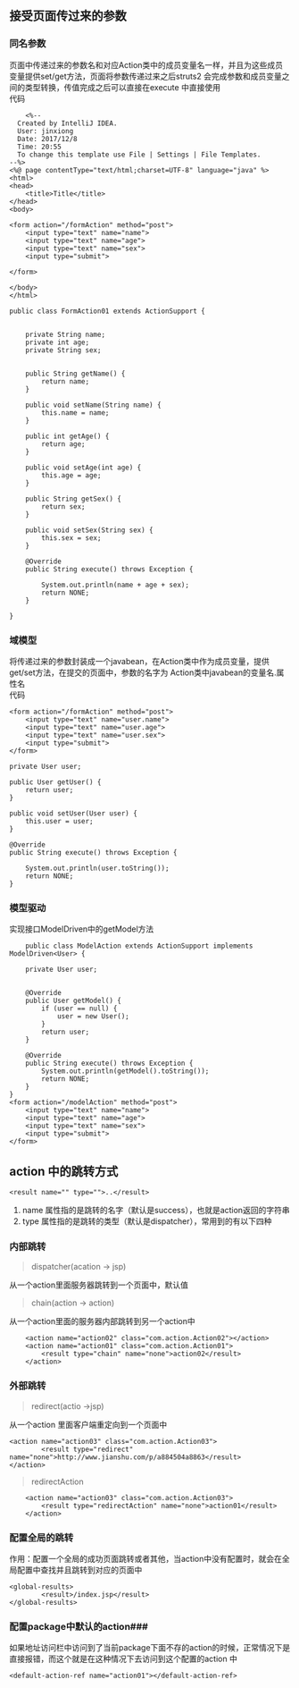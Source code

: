 ## 接受页面传过来的参数 ##
### 同名参数 ###
页面中传递过来的参数名和对应Action类中的成员变量名一样，并且为这些成员变量提供set/get方法，页面将参数传递过来之后struts2 会完成参数和成员变量之间的类型转换，传值完成之后可以直接在execute 中直接使用   
代码 

		<%--
	  Created by IntelliJ IDEA.
	  User: jinxiong
	  Date: 2017/12/8
	  Time: 20:55
	  To change this template use File | Settings | File Templates.
	--%>
	<%@ page contentType="text/html;charset=UTF-8" language="java" %>
	<html>
	<head>
	    <title>Title</title>
	</head>
	<body>
	
	<form action="/formAction" method="post">
	    <input type="text" name="name">
	    <input type="text" name="age">
	    <input type="text" name="sex">
	    <input type="submit">
	    
	</form>
	
	</body>
	</html>

	public class FormAction01 extends ActionSupport {


	    private String name;
	    private int age;
	    private String sex;
	
	
	    public String getName() {
	        return name;
	    }
	
	    public void setName(String name) {
	        this.name = name;
	    }
	
	    public int getAge() {
	        return age;
	    }
	
	    public void setAge(int age) {
	        this.age = age;
	    }
	
	    public String getSex() {
	        return sex;
	    }
	
	    public void setSex(String sex) {
	        this.sex = sex;
	    }
	
	    @Override
	    public String execute() throws Exception {
	
	        System.out.println(name + age + sex);
	        return NONE;
	    }
	
	}
### 域模型 ###
将传递过来的参数封装成一个javabean，在Action类中作为成员变量，提供get/set方法，在提交的页面中，参数的名字为  Action类中javabean的变量名.属性名   
代码

	<form action="/formAction" method="post">
	    <input type="text" name="user.name">
	    <input type="text" name="user.age">
	    <input type="text" name="user.sex">
	    <input type="submit">
	</form>
	
	private User user;

    public User getUser() {
        return user;
    }

    public void setUser(User user) {
        this.user = user;
    }

    @Override
    public String execute() throws Exception {

        System.out.println(user.toString());
        return NONE;
    }
### 模型驱动 ###
实现接口ModelDriven中的getModel方法    

	
		public class ModelAction extends ActionSupport implements ModelDriven<User> {
	
	    private User user;
	
	
	    @Override
	    public User getModel() {
	        if (user == null) {
	            user = new User();
	        }
	        return user;
	    }
	
	    @Override
	    public String execute() throws Exception {
	        System.out.println(getModel().toString());
	        return NONE;
	    }
	}
	<form action="/modelAction" method="post">
	    <input type="text" name="name">
	    <input type="text" name="age">
	    <input type="text" name="sex">
	    <input type="submit">
	</form>
## action 中的跳转方式 ##

	<result name="" type="">..</result>
1. name 属性指的是跳转的名字（默认是success），也就是action返回的字符串
2. type 属性指的是跳转的类型（默认是dispatcher），常用到的有以下四种

### 内部跳转 ###

> dispatcher(acation -> jsp)   

从一个action里面服务器跳转到一个页面中，默认值    

> chain(action -> action)    

从一个action里面的服务器内部跳转到另一个action中    

	
        <action name="action02" class="com.action.Action02"></action>
        <action name="action01" class="com.action.Action01">
            <result type="chain" name="none">action02</result>
        </action>
### 外部跳转 ###

> redirect(actio ->jsp)

从一个action 里面客户端重定向到一个页面中      

	<action name="action03" class="com.action.Action03">
            <result type="redirect" name="none">http://www.jianshu.com/p/a884504a8863</result>
    </action>

> redirectAction

	    <action name="action03" class="com.action.Action03">
            <result type="redirectAction" name="none">action01</result>
        </action>

### 配置全局的跳转 ###
作用：配置一个全局的成功页面跳转或者其他，当action中没有配置时，就会在全局配置中查找并且跳转到对应的页面中


	<global-results>
            <result>/index.jsp</result>
    </global-results>

###  配置package中默认的action###
如果地址访问栏中访问到了当前package下面不存的action的时候，正常情况下是直接报错，而这个就是在这种情况下去访问到这个配置的action 中    

	<default-action-ref name="action01"></default-action-ref>

